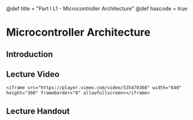 @def title = "Part I L1 - Microcontroller Architecture"
@def hascode = true

# Microcontroller Architecture
## Introduction

## Lecture Video
~~~
<iframe src="https://player.vimeo.com/video/535470360" width="640" height="360" frameborder="0" allowfullscreen></iframe>
~~~
## Lecture Handout
